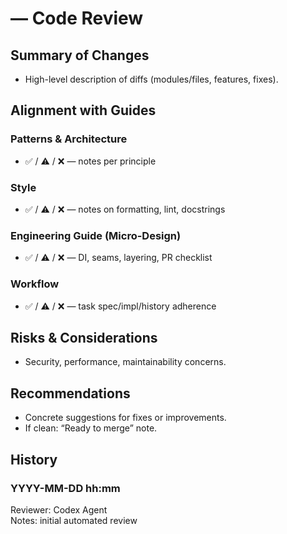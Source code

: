 # <Task title> — Code Review

## Summary of Changes
- High-level description of diffs (modules/files, features, fixes).

## Alignment with Guides
### Patterns & Architecture
- ✅ / ⚠ / ❌ — notes per principle

### Style
- ✅ / ⚠ / ❌ — notes on formatting, lint, docstrings

### Engineering Guide (Micro-Design)
- ✅ / ⚠ / ❌ — DI, seams, layering, PR checklist

### Workflow
- ✅ / ⚠ / ❌ — task spec/impl/history adherence

## Risks & Considerations
- Security, performance, maintainability concerns.

## Recommendations
- Concrete suggestions for fixes or improvements.
- If clean: “Ready to merge” note.

## History
### YYYY-MM-DD hh:mm
Reviewer: Codex Agent  
Notes: initial automated review

